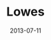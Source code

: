 ---
date: 2013-07-11
title: Lowes
categories: bronze
logo: /assets/images/sponsors/lowes-logo-e1373244120694.png
www: http://www.lowes.com
---